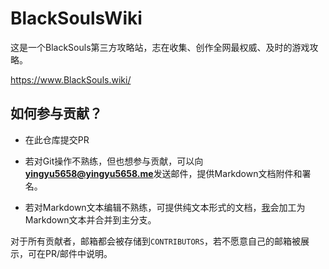 # BlackSoulsWiki

这是一个BlackSouls第三方攻略站，志在收集、创作全网最权威、及时的游戏攻略。

https://www.BlackSouls.wiki/

## 如何参与贡献？

- 在此仓库提交PR

- 若对Git操作不熟练，但也想参与贡献，可以向**yingyu5658@yingyu5658.me**发送邮件，提供Markdown文档附件和署名。

- 若对Markdown文本编辑不熟练，可提供纯文本形式的文档，[我](mailto:i@yingyu5658.me)会加工为Markdown文本并合并到主分支。

对于所有贡献者，邮箱都会被存储到`CONTRIBUTORS`，若不愿意自己的邮箱被展示，可在PR/邮件中说明。
